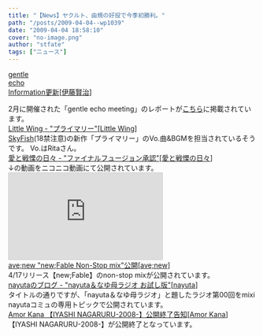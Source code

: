 ```yaml
---
title: "【News】ヤクルト、由規の好投で今季初勝利。"
path: "/posts/2009-04-04--wp1039"
date: "2009-04-04 18:58:10"
cover: "no-image.png"
author: "stfate"
tags: ["ニュース"]
---
```


<style type="text/css">
<!--
p {white-space: pre-wrap};
-->
</style>

<a class="topics" href="http://www.gentleecho.net/info.html" target="_blank">gentle echo Information更新</a><span class="junre">[<a href="http://www.gentleecho.net/" target="_blank">伊藤賢治</a>]</span>
<div class="news">2月に開催された「gentle echo meeting」のレポートが<a href="http://ito.cocoebiz.com/interviews/interviewjp4.php" target="_blank">こちら</a>に掲載されています。</div>
<a class="topics" href="http://www.littlewing.ne.jp/" target="_blank">Little Wing - "プライマリー"</a><span class="junre">[<a href="http://www.littlewing.ne.jp/" target="_blank">Little Wing</a>]</span>
<div class="news"><a href="http://www.sky-fish.jp/" target="_blank">SkyFish</a>(18禁注意)の新作「プライマリー」のVo.曲&BGMを担当されているそうです。
Vo.はRitaさん。</div>
<a class="topics" href="http://cobhc.blog40.fc2.com/" target="_blank">愛と戦慄の日々 - "ファイナルフュージョン承認"</a><span class="junre">[<a href="http://cobhc.blog40.fc2.com/" target="_blank">愛と戦慄の日々</a>]</span>
<div class="news">↓の動画をニコニコ動画にて公開されています。
<iframe width="312" height="176" src="http://ext.nicovideo.jp/thumb/sm6632148" scrolling="no" style="border:solid 1px #CCC;" frameborder="0"></iframe></div>
<a class="topics" href="http://www.avenew.jp/" target="_blank">ave;new "new;Fable Non-Stop mix"公開</a><span class="junre">[<a href="http://www.avenew.jp/" target="_blank">ave;new</a>]</span>
<div class="news">4/17リリース【new;Fable】のnon-stop mixが公開されています。</div>
<a class="topics" href="http://7uta.seesaa.net/" target="_blank">nayutaのブログ - "nayuta＆なゆ母ラジオ お試し版"</a><span class="junre">[<a href="http://7uta.seesaa.net/" target="_blank">nayuta</a>]</span>
<div class="news">タイトルの通りですが、「nayuta＆なゆ母ラジオ」と題したラジオ第00回をmixi nayutaコミュの専用トピックで公開されています。</div>
<a class="topics" href="http://amorkana.jp/" target="_blank">Amor Kana 【IYASHI NAGARURU-2008-】公開終了告知</a><span class="junre">[<a href="http://amorkana.jp/" target="_blank">Amor Kana</a>]</span>
<div class="news">【IYASHI NAGARURU-2008-】が公開終了となっています。</div>
